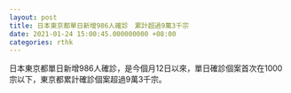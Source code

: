 ```yaml
---
layout: post
title: 日本東京都單日新增986人確診　累計超過9萬3千宗
date: 2021-01-24 15:00:45.000000000 +08:00
categories: rthk
---
```


日本東京都單日新增986人確診，是今個月12日以來，單日確診個案首次在1000宗以下，東京都累計確診個案超過9萬3千宗。
